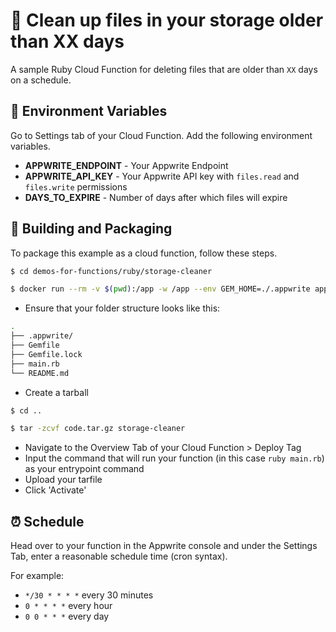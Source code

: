 # 🚮 Clean up files in your storage older than XX days
A sample Ruby Cloud Function for deleting files that are older than `XX` days on a schedule.

## 📝 Environment Variables
Go to Settings tab of your Cloud Function. Add the following environment variables.

* **APPWRITE_ENDPOINT** - Your Appwrite Endpoint
* **APPWRITE_API_KEY** - Your Appwrite API key with `files.read` and `files.write` permissions
* **DAYS_TO_EXPIRE** - Number of days after which files will expire

## 🚀 Building and Packaging

To package this example as a cloud function, follow these steps.

```bash
$ cd demos-for-functions/ruby/storage-cleaner

$ docker run --rm -v $(pwd):/app -w /app --env GEM_HOME=./.appwrite appwrite/env-ruby-2.7:1.0.2 bundle install
```

* Ensure that your folder structure looks like this:

```bash
.
├── .appwrite/
├── Gemfile
├── Gemfile.lock
├── main.rb
└── README.md
```

* Create a tarball

```bash
$ cd ..

$ tar -zcvf code.tar.gz storage-cleaner
```

* Navigate to the Overview Tab of your Cloud Function > Deploy Tag
* Input the command that will run your function (in this case `ruby main.rb`) as your entrypoint command
* Upload your tarfile
* Click 'Activate'

## ⏰ Schedule

Head over to your function in the Appwrite console and under the Settings Tab, enter a reasonable schedule time (cron syntax).

For example:

- `*/30 * * * *` every 30 minutes
- `0 * * * *` every hour
- `0 0 * * *` every day